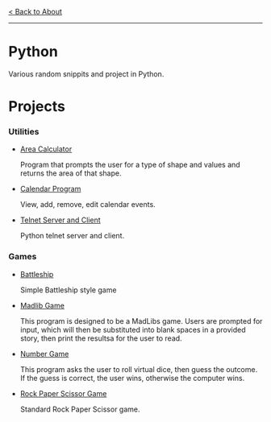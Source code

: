[< Back to About](https://github.com/KrisLloyd/About#about)
***

# Python
Various random snippits and project in Python.

# Projects

### Utilities

* <a href="https://github.com/KrisLloyd/Python/tree/master/AreaCalculator#about" target="_blank">Area Calculator</a>

  Program that prompts the user for a type of shape and values and returns the area of that shape.
  
* <a href="https://github.com/KrisLloyd/Python/tree/master/Calendar#about" target="_blank">Calendar Program</a>

  View, add, remove, edit calendar events.

* <a href="https://github.com/KrisLloyd/Python/tree/master/Telnet%20Server#about" target="_blank">Telnet Server and Client</a>

  Python telnet server and client. 


### Games

* <a href="https://github.com/KrisLloyd/Python/tree/master/Battleship#about" target="_blank">Battleship</a>

  Simple Battleship style game
 
* <a href="https://github.com/KrisLloyd/Python/tree/master/Madlib#about" target="_blank">Madlib Game</a>

  This program is designed to be a MadLibs game. Users are prompted for input, which will then be substituted into blank spaces in a provided story, then print the resultsa for the user to read.
  
* <a href="https://github.com/KrisLloyd/Python/tree/master/NumberGuess#about" target="_blank">Number Game</a>

  This program asks the user to roll virtual dice, then guess the outcome. If the guess is correct, the user wins, otherwise the computer wins.
  
* <a href="https://github.com/KrisLloyd/Python/tree/master/RPS#about" target="_blank">Rock Paper Scissor Game</a>

  Standard Rock Paper Scissor game.
